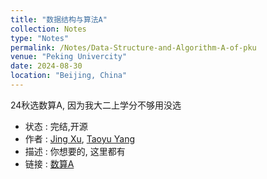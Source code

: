 ```yaml
---
title: "数据结构与算法A"
collection: Notes
type: "Notes"
permalink: /Notes/Data-Structure-and-Algorithm-A-of-pku
venue: "Peking Univercity"
date: 2024-08-30
location: "Beijing, China"
---
```

24秋选数算A, 因为我大二上学分不够用没选
- 状态 : 完结,开源
- 作者 : [Jing Xu](https://iculizhi.github.io/), [Taoyu Yang](https://blog.imyangty.com/)
- 描述 : 你想要的, 这里都有
- 链接 : [数算A](https://github.com/ICUlizhi/Data-Structure-and-Algorithm-A-of-pku)